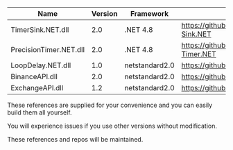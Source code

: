 |Name                    | Version |Framework       |Link                                           |
|------------------------|---------|----------------|-----------------------------------------------|
| TimerSink.NET.dll      | 2.0     | .NET	4.8     |https://github.com/HypsyNZ/Timer-Sink.NET      |
| PrecisionTimer.NET.dll | 2.0     | .NET	4.8     |https://github.com/HypsyNZ/Precision-Timer.NET |
| LoopDelay.NET.dll      | 1.0     | netstandard2.0 |https://github.com/HypsyNZ/LoopDelay.NET       |
| BinanceAPI.dll         | 2.0     | netstandard2.0 |https://github.com/HypsyNZ/Binance-API         |
| ExchangeAPI.dll        | 1.2     | netstandard2.0 |https://github.com/HypsyNZ/Exchange-API        |

These references are supplied for your convenience and you can easily build them all yourself.

You will experience issues if you use other versions without modification.

These references and repos will be maintained.

